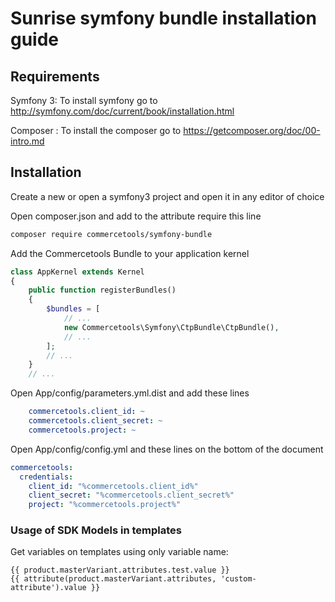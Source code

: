 # Sunrise symfony bundle installation guide

## Requirements
Symfony 3:
To install symfony go to http://symfony.com/doc/current/book/installation.html 

Composer :
To install the composer go to https://getcomposer.org/doc/00-intro.md

## Installation
Create a new or open a symfony3 project and open it in any editor of choice

Open composer.json and add to the attribute require this line

```sh
composer require commercetools/symfony-bundle
```

Add the Commercetools Bundle to your application kernel

```php
class AppKernel extends Kernel
{
    public function registerBundles()
    {
        $bundles = [
            // ...
            new Commercetools\Symfony\CtpBundle\CtpBundle(),
            // ...
        ];
        // ...
    }
    // ...
```

Open App/config/parameters.yml.dist and add these lines
```yaml	
    commercetools.client_id: ~
    commercetools.client_secret: ~
    commercetools.project: ~
```

Open App/config/config.yml and these lines on the bottom of the document
```yaml	
commercetools:
  credentials:
    client_id: "%commercetools.client_id%"
    client_secret: "%commercetools.client_secret%"
    project: "%commercetools.project%"
```


### Usage of SDK Models in templates

Get variables on templates using only variable name:
```
{{ product.masterVariant.attributes.test.value }}
{{ attribute(product.masterVariant.attributes, 'custom-attribute').value }}
```
